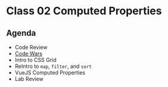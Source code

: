 Class 02 Computed Properties
===

## Agenda

* Code Review
* [Code Wars](code-wars.md)
* Intro to CSS Grid
* ReIntro to `map`, `filter`, and `sort`
* VueJS Computed Properties
* Lab Review
